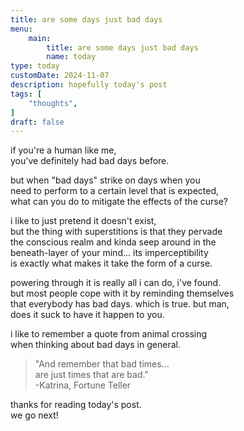 ```yaml
---
title: are some days just bad days
menu:
    main:
        title: are some days just bad days
        name: today
type: today
customDate: 2024-11-07
description: hopefully today's post
tags: [
    "thoughts",
]
draft: false
---
```


if you're a human like me,\
you've definitely had bad days before.

but when "bad days" strike on days when you\
need to perform to a certain level that is expected,\
what can you do to mitigate the effects of the curse?

i like to just pretend it doesn't exist,\
but the thing with superstitions is that they pervade\
the conscious realm and kinda seep around in the\
beneath-layer of your mind... its imperceptibility\
is exactly what makes it take the form of a curse.

powering through it is really all i can do, i've found.\
but most people cope with it by reminding themselves\
that everybody has bad days. which is true. but man,\
does it suck to have it happen to you.

i like to remember a quote from animal crossing\
when thinking about bad days in general.

> "And remember that bad times...\
> are just times that are bad."\
> -Katrina, Fortune Teller

thanks for reading today's post.\
we go next!

